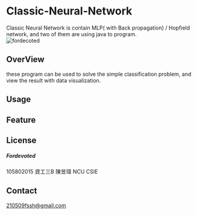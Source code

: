 # Classic-Neural-Network
Classic Neural Network is contain MLP( with Back propagation) / Hopfield network, and two of them are using java to program.  
![fordecoted](https://imgur.com/rG6Jaxz.png "Classic-Neural-Network")
## OverView
  these program can be used to solve the simple classification problem, and view the result with data visualization. 
## Usage
  
## Feature

## License
##### Fordevoted
105802015 資工三B 陳昱瑋 NCU CSIE
## Contact
210509fssh@gmail.com
